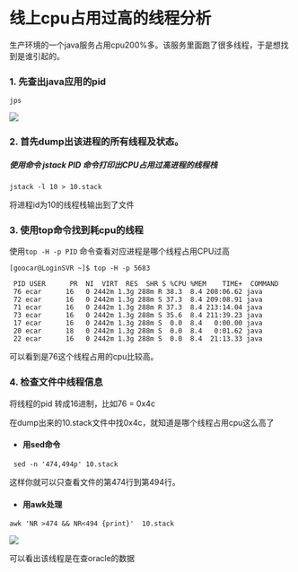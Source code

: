 # 线上cpu占用过高的线程分析

生产环境的一个java服务占用cpu200%多。该服务里面跑了很多线程，于是想找到是谁引起的。

### 1. 先查出java应用的pid

```
jps
```

![](https://raw.githubusercontent.com/peter1040080742/picbed/master/20190326095938.png)



### 2. 首先dump出该进程的所有线程及状态。

##### 使用命令 jstack PID 命令打印出CPU占用过高进程的线程栈

```
jstack -l 10 > 10.stack
```

将进程id为10的线程栈输出到了文件



### 3. 使用top命令找到耗cpu的线程
  使用`top -H -p PID` 命令查看对应进程是哪个线程占用CPU过高

```
[goocar@LoginSVR ~]$ top -H -p 5683

 PID USER      PR  NI  VIRT  RES  SHR S %CPU %MEM    TIME+  COMMAND                                                                
 76 ecar      16   0 2442m 1.3g 288m R 38.3  8.4 208:06.62 java                                                                   
 72 ecar      16   0 2442m 1.3g 288m S 37.3  8.4 209:08.91 java                                                                   
 71 ecar      16   0 2442m 1.3g 288m R 37.3  8.4 213:14.04 java                                                                   
 73 ecar      16   0 2442m 1.3g 288m S 35.6  8.4 211:39.23 java                                                                   
 17 ecar      16   0 2442m 1.3g 288m S  0.0  8.4   0:00.00 java                                                                   
 20 ecar      18   0 2442m 1.3g 288m S  0.0  8.4   0:01.62 java                                                                   
 22 ecar      16   0 2442m 1.3g 288m S  0.0  8.4  21:13.33 java    
```

可以看到是76这个线程占用的cpu比较高。

### 4. 检查文件中线程信息

将线程的pid 转成16进制，比如76 = 0x4c

在dump出来的10.stack文件中找0x4c，就知道是哪个线程占用cpu这么高了

- #### 用sed命令

```shell
 sed -n '474,494p' 10.stack
```

这样你就可以只查看文件的第474行到第494行。

- ####  用awk处理

```shell
awk 'NR >474 && NR<494 {print}'  10.stack
```

![](https://raw.githubusercontent.com/peter1040080742/picbed/master/20190323173805.png)

可以看出该线程是在查oracle的数据